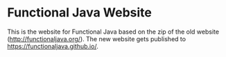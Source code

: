 Functional Java Website
========================

This is the website for Functional Java based on the zip of the old website (http://functionaljava.org/).  The new website gets published to https://functionaljava.github.io/.


